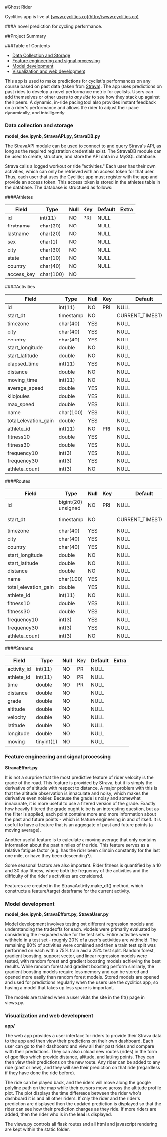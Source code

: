 #Ghost Rider

Cyclitics app is live at [www.cyclitics.co](http://www.cyclitics.co)

###A novel prediction for cycling performance.

##Project Summary

###Table of Contents
* [Data Collection and Storage](#h1)
* [Feature engineering and signal processing](#h2)
* [Model development](#h3)
* [Visualization and web development](#h4)

This app is used to make predictions for cyclist's performances on any course based on past data (taken from [Strava](https://strava.com)). The app uses predictions on past rides to develop a novel performance metric for cyclists. Users can add themselves or other users to *_any ride_* to see how they stack up against their peers. A dynamic, in-ride pacing tool also provides instant feedback on a rider's performance and allows the rider to adjust their pace dynamically, and intelligently.

### <a id="h1"></a> Data collection and storage
**model_dev.ipynb, StravaAPI.py, StravaDB.py**

The StravaAPI module can be used to connect to and query Strava's API, as long as the required registration credentials exist. The StravaDB module can be used to create, structure, and store the API data in a MySQL database.

Strava calls a logged workout or ride "activities." Each user has their own activities, which can only be retrieved with an access token for that user. Thus, each user that uses the Cyclitics app must register with the app and provide an access token. This access token is stored in the athletes table in the database. The database is structured as follows:

####Athletes

| Field      | Type      | Null | Key | Default | Extra |
|------------|-----------|------|-----|---------|-------|
| id         | int(11)   | NO   | PRI | NULL    |       |
| firstname  | char(20)  | NO   |     | NULL    |       |
| lastname   | char(20)  | NO   |     | NULL    |       |
| sex        | char(1)   | NO   |     | NULL    |       |
| city       | char(30)  | NO   |     | NULL    |       |
| state      | char(10)  | NO   |     | NULL    |       |
| country    | char(40)  | NO   |     | NULL    |       |
| access_key | char(100) | NO   |     |         |       |

####Activities

| Field                | Type      | Null | Key | Default           | Extra |
|----------------------|-----------|------|-----|-------------------|-------|
| id                   | int(11)   | NO   | PRI | NULL              |       |
| start_dt             | timestamp | NO   |     | CURRENT_TIMESTAMP |       |
| timezone             | char(40)  | YES  |     | NULL              |       |
| city                 | char(40)  | YES  |     | NULL              |       |
| country              | char(40)  | YES  |     | NULL              |       |
| start_longitude      | double    | NO   |     | NULL              |       |
| start_latitude       | double    | NO   |     | NULL              |       |
| elapsed_time         | int(11)   | YES  |     | NULL              |       |
| distance             | double    | NO   |     | NULL              |       |
| moving_time          | int(11)   | NO   |     | NULL              |       |
| average_speed        | double    | YES  |     | NULL              |       |
| kilojoules           | double    | YES  |     | NULL              |       |
| max_speed            | double    | YES  |     | NULL              |       |
| name                 | char(100) | YES  |     | NULL              |       |
| total_elevation_gain | double    | YES  |     | NULL              |       |
| athlete_id           | int(11)   | NO   | PRI | NULL              |       |
| fitness10            | double    | YES  |     | NULL              |       |
| fitness30            | double    | YES  |     | NULL              |       |
| frequency10          | int(3)    | YES  |     | NULL              |       |
| frequency30          | int(3)    | YES  |     | NULL              |       |
| athlete_count        | int(3)    | NO   |     | NULL              |       |

####Routes

| Field                | Type                | Null | Key | Default           | Extra                       |
|----------------------|---------------------|------|-----|-------------------|-----------------------------|
| id                   | bigint(20) unsigned | NO   | PRI | NULL              | auto_increment              |
| start_dt             | timestamp           | NO   |     | CURRENT_TIMESTAMP | on update CURRENT_TIMESTAMP |
| timezone             | char(40)            | YES  |     | NULL              |                             |
| city                 | char(40)            | YES  |     | NULL              |                             |
| country              | char(40)            | YES  |     | NULL              |                             |
| start_longitude      | double              | NO   |     | NULL              |                             |
| start_latitude       | double              | NO   |     | NULL              |                             |
| distance             | double              | NO   |     | NULL              |                             |
| name                 | char(100)           | YES  |     | NULL              |                             |
| total_elevation_gain | double              | YES  |     | NULL              |                             |
| athlete_id           | int(11)             | NO   |     | NULL              |                             |
| fitness10            | double              | YES  |     | NULL              |                             |
| fitness30            | double              | YES  |     | NULL              |                             |
| frequency10          | int(3)              | YES  |     | NULL              |                             |
| frequency30          | int(3)              | YES  |     | NULL              |                             |
| athlete_count        | int(3)              | NO   |     | NULL              |                             |

####Streams

| Field       | Type       | Null | Key | Default | Extra |
|-------------|------------|------|-----|---------|-------|
| activity_id | int(11)    | NO   | PRI | NULL    |       |
| athlete_id  | int(11)    | NO   | PRI | NULL    |       |
| time        | double     | NO   | PRI | NULL    |       |
| distance    | double     | NO   |     | NULL    |       |
| grade       | double     | NO   |     | NULL    |       |
| altitude    | double     | NO   |     | NULL    |       |
| velocity    | double     | NO   |     | NULL    |       |
| latitude    | double     | NO   |     | NULL    |       |
| longitude   | double     | NO   |     | NULL    |       |
| moving      | tinyint(1) | NO   |     | NULL    |       |


### <a id="h2"></a> Feature engineering and signal processing
**StravaEffort.py**

It is not a surprise that the most predictive feature of rider velocity is the grade of the road. This feature is provided by Strava, but it is simply the derivative of altitude with respect to distance. A major problem with this is that the altitude observation is innacurate and noisy, which makes the derivative even noisier. Because the grade is noisy and somewhat innacurate, it is more useful to use a filtered version of the grade. Exactly how heavily filtered the grade ought to be is an interesting question, but as the filter is applied, each point contains more and more information about the past and future points - which is feature engineering in and of itself. It is useful to have a feature that is an aggregate of past and future points (a moving average).

Another useful feature is to calculate a moving average that only contains information about the past n miles of the ride. This feature serves as a relative fatigue factor (e.g. has the rider been climbin constantly for the last one mile, or have they been descending?). 

Some seasonal factors are also important. Rider fitness is quantified by a 10 and 30 day fitness, where both the frequency of the activities and the difficulty of the rider's activities are considered.

Features are created in the StravaActivity.make_df() method, which constructs a feature/target dataframe for the current activity.

### <a id="h3"></a> Model development
**model_dev.ipynb, StravaEffort.py, StravaUser.py**

Model development involves testing out different regression models and understanding the tradeoffs for each. Models were primarily evaluated by considering the r-squared value for the test sets. Entire activities were withheld in a test set - roughly 20% of a user's activities are withheld. The remaining 80% of activities were combined and then a train test split was performed on each with a 75% train and a 25% test split. Random forest, gradient boosting, support vector, and linear regression models were tested, with random forest and gradient boosting models achieving the best results. While random forest and gradient boosting perform similarly, the gradient boosting models require less memory and can be stored and opened more easily than random forest models. Stored models are opened and used for predictions regularly when the users use the cyclitics app, so having a model that takes up less space is important.

The models are trained when a user visits the site in the fit() page in views.py.


### <a id="h4"></a> Visualization and web development
**app/**

The web app provides a user interface for riders to provide their Strava data to the app and then view their predictions on their own dashboard. Each user can go to their dashboard and view all their past rides and compare with their predictions. They can also upload new routes (rides) in the form of gpx files which provide distance, altitude, and lat/lng points. They can then view their predictions on the new route. Any rider can be added to any ride (past or new), and they will see their prediction on that ride (regardless if they have done the ride before).

The ride can be played back, and the riders will move along the google polyline path on the map while their cursors move across the altitude profile plot. The plot displays the time difference between the rider who's dashboard it is and all other riders. If only the rider and the rider's prediction are displayed then the updated prediction is displayed so that the rider can see how their prediction changes as they ride. If more riders are added, then the rider who is in the lead is displayed. 

The views.py controls all flask routes and all html and javascript rendering are kept within the static folder.